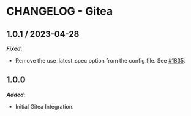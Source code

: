 # CHANGELOG - Gitea

## 1.0.1 / 2023-04-28
***Fixed***: 

* Remove the use_latest_spec option from the config file. See [#1835](https://github.com/DataDog/integrations-extras/pull/1835).


## 1.0.0

***Added***: 

* Initial Gitea Integration.

